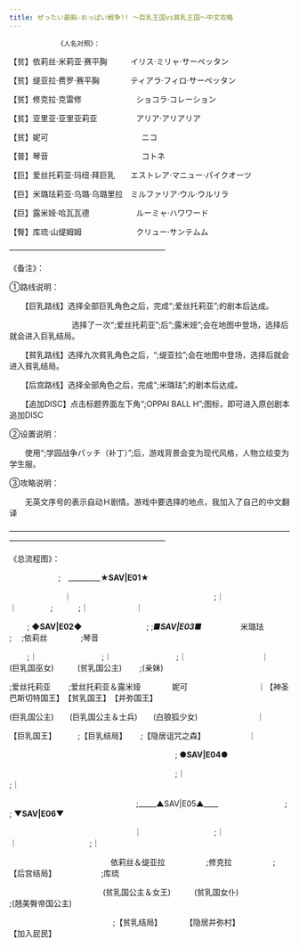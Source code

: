 ```yaml
---
title: ぜったい最胸☆おっぱい戦争!! ～巨乳王国vs貧乳王国～中文攻略
---
```


                《人名对照》：



【贫】依莉丝&middot;米莉亚&middot;赛平胸　　　イリス&middot;ミリャ&middot;サーペッタン

【贫】缇亚拉&middot;费罗&middot;赛平胸　　　　ティアラ&middot;フィロ&middot;サーペッタン

【贫】修克拉&middot;克雷修　　　　　　　ショコラ&middot;コレーション

【贫】亚里亚&middot;亚里亚莉亚　　　　　アリア&middot;アリアリア

【贫】妮可　　　　　　　　　　　　ニコ

【普】琴音　　　　　　　　　　　　コトネ

【巨】爱丝托莉亚&middot;玛纽&middot;拜巨乳　　エストレア&middot;マニュー&middot;パイクオーツ

【巨】米璐珐莉亚&middot;乌璐&middot;乌璐里拉　ミルファリア&middot;ウル&middot;ウルリラ

【巨】露米娅&middot;哈瓦瓦德　　　　　　ルーミャ&middot;ハワワード

【臀】库琉&middot;山缇姆姆　　　　　　　クリュー&middot;サンテムム



&mdash;&mdash;&mdash;&mdash;&mdash;&mdash;&mdash;&mdash;&mdash;&mdash;&mdash;&mdash;&mdash;&mdash;&mdash;&mdash;&mdash;&mdash;&mdash;&mdash;

《备注》：



①路线说明：

　　【巨乳路线】选择全部巨乳角色之后，完成“;爱丝托莉亚”;的剧本后达成。

　　　　　　　　选择了一次“;爱丝托莉亚”;后“;露米娅”;会在地图中登场，选择后就会进入巨乳结局。

　　【貧乳路线】选择九次貧乳角色之后，“;缇亚拉”;会在地图中登场，选择后就会进入貧乳结局。

　　【后宫路线】选择全部角色之后，完成“;米璐珐”;的剧本后达成。

　　【追加DISC】点击标题界面左下角“;OPPAI BALL H”;图标，即可进入原创剧本追加DISC

②设置说明：

　　使用“;学园战争パッチ（补丁）”;后，游戏背景会变为现代风格，人物立绘变为学生服。

③攻略说明：

　　无英文序号的表示自动Ｈ剧情。游戏中要选择的地点，我加入了自己的中文翻译



&mdash;&mdash;&mdash;&mdash;&mdash;&mdash;&mdash;&mdash;&mdash;&mdash;&mdash;&mdash;&mdash;&mdash;&mdash;&mdash;&mdash;&mdash;&mdash;&mdash;&mdash;&mdash;&mdash;&mdash;&mdash;&mdash;&mdash;&mdash;&mdash;&mdash;&mdash;&mdash;&mdash;&mdash;&mdash;&mdash;&mdash;&mdash;&mdash;&mdash;&mdash;&mdash;&mdash;&mdash;&mdash;&mdash;&mdash;&mdash;&mdash;&mdash;&mdash;&mdash;&mdash;&mdash;&mdash;&mdash;

《总流程图》：



　　　　　　 ;　_________________________________________★SAV|E01★________________________________

　　　　　　　｜　　　　　　　　　　　　　　　　　　 ;｜　　　　　　　　　　｜　　　　 ;　　　 ;｜　　　　　　｜

　　 ; ____◆SAV|E02◆____　　　　　　　　 ;  ;_____■SAV|E03■_____　　　　　米璐珐　　　　 ;　 ;依莉丝　　　　 ;琴音

　　 ;｜　　　　　　　　 ;｜　　　　　　　　 ;｜　　　　　　　　 　 ｜　　　(巨乳国巫女)　　　(贫乳国公主)　　 ;(亲妹)

 ;爱丝托莉亚　　 ;爱丝托莉亚＆露米娅　　　　妮可　　　　　　　　　｜【神圣巴斯切特国王】　【贫乳国王】　【并弥国王】

(巨乳国公主)　　(巨乳国公主＆士兵)　　(白狼狐少女)　　　　　　 　 ｜

【巨乳国王】　　　 ;【巨乳结局】　　 ;【隐居诅咒之森】　　　　　　｜

　　　　　　　　　　　　　　　　　　　　　 ; ______________●SAV|E04●______________

　　　　　　　　　　　　　　　　　　　　　 ;｜　　　　　　　　　　　　　　　　　　　 ;｜

　　　　　　　　　　　　　　　　 ;_____▲SAV|E05▲____ 　　　　　　　　 ;  ; ____▼SAV|E06▼____

　　　　　　　　　　　　　　　　｜　　　　　　　　　 ;｜　　　　　　　　　｜　　　　　　　　　 ;｜

　　　　　　　　　　　　　依莉丝＆缇亚拉　　　　　 ;修克拉　　　　　 ;【后宫结局】　　　　　　 ;库琉

　　　　　　　　　　　　(贫乳国公主＆女王)　　　(贫乳国女仆)　　　　　　　　　　　　　 ;(翘美臀帝国公主)

　　　　　　　　　　　　　 ;【贫乳结局】　　　　【隐居并弥村】　　　　　　　　　　　　　　【加入屁民】




              
